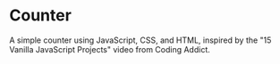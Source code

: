 # Counter
A simple counter using JavaScript, CSS, and HTML, inspired by the "15 Vanilla JavaScript Projects" video from Coding Addict.
